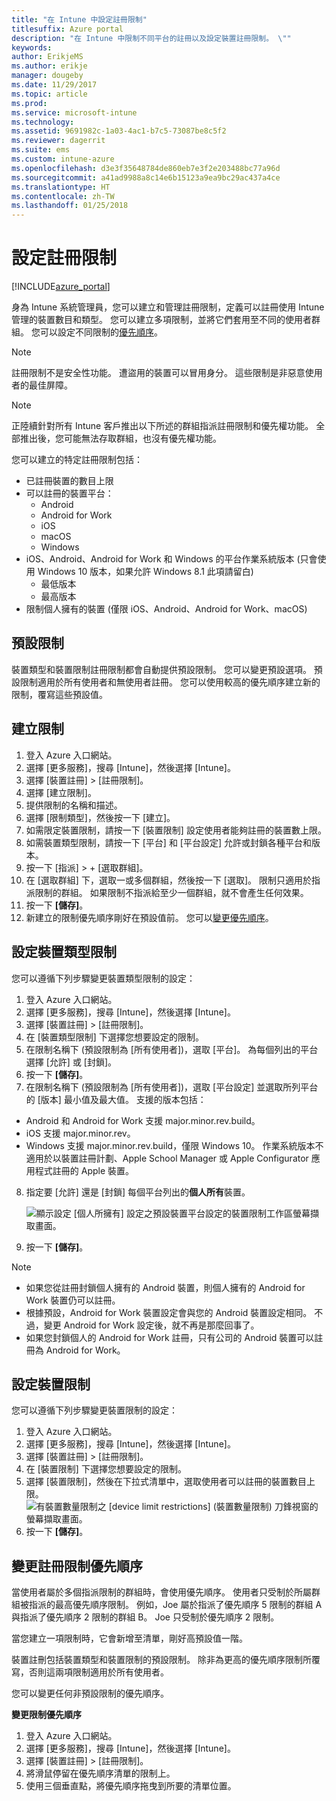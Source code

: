 ```yaml
---
title: "在 Intune 中設定註冊限制"
titlesuffix: Azure portal
description: "在 Intune 中限制不同平台的註冊以及設定裝置註冊限制。 \""
keywords: 
author: ErikjeMS
ms.author: erikje
manager: dougeby
ms.date: 11/29/2017
ms.topic: article
ms.prod: 
ms.service: microsoft-intune
ms.technology: 
ms.assetid: 9691982c-1a03-4ac1-b7c5-73087be8c5f2
ms.reviewer: dagerrit
ms.suite: ems
ms.custom: intune-azure
ms.openlocfilehash: d3e3f35648784de860eb7e3f2e203488bc77a96d
ms.sourcegitcommit: a41ad9988a8c14e6b15123a9ea9bc29ac437a4ce
ms.translationtype: HT
ms.contentlocale: zh-TW
ms.lasthandoff: 01/25/2018
---
```

# <a name="set-enrollment-restrictions"></a>設定註冊限制

[!INCLUDE[azure_portal](./includes/azure_portal.md)]

身為 Intune 系統管理員，您可以建立和管理註冊限制，定義可以註冊使用 Intune 管理的裝置數目和類型。 您可以建立多項限制，並將它們套用至不同的使用者群組。 您可以設定不同限制的[優先順序](#change-enrollment-restriction-priority)。

>[!NOTE]
>註冊限制不是安全性功能。 遭盜用的裝置可以冒用身分。 這些限制是非惡意使用者的最佳屏障。

>[!NOTE]
>正陸續針對所有 Intune 客戶推出以下所述的群組指派註冊限制和優先權功能。 全部推出後，您可能無法存取群組，也沒有優先權功能。 

您可以建立的特定註冊限制包括：

- 已註冊裝置的數目上限
- 可以註冊的裝置平台：
  - Android
  - Android for Work
  - iOS
  - macOS
  - Windows
- iOS、Android、Android for Work 和 Windows 的平台作業系統版本 (只會使用 Windows 10 版本，如果允許 Windows 8.1 此項請留白)
  - 最低版本
  - 最高版本
- 限制個人擁有的裝置 (僅限 iOS、Android、Android for Work、macOS)

## <a name="default-restrictions"></a>預設限制

裝置類型和裝置限制註冊限制都會自動提供預設限制。 您可以變更預設選項。 預設限制適用於所有使用者和無使用者註冊。 您可以使用較高的優先順序建立新的限制，覆寫這些預設值。

## <a name="create-a-restriction"></a>建立限制

1. 登入 Azure 入口網站。
2. 選擇 [更多服務]，搜尋 [Intune]，然後選擇 [Intune]。
3. 選擇 [裝置註冊] > [註冊限制]。
4. 選擇 [建立限制]。
5. 提供限制的名稱和描述。
6. 選擇 [限制類型]，然後按一下 [建立]。
7. 如需限定裝置限制，請按一下 [裝置限制] 設定使用者能夠註冊的裝置數上限。
8. 如需裝置類型限制，請按一下 [平台] 和 [平台設定] 允許或封鎖各種平台和版本。
9. 按一下 [指派] > + [選取群組]。
10. 在 [選取群組] 下，選取一或多個群組，然後按一下 [選取]。 限制只適用於指派限制的群組。 如果限制不指派給至少一個群組，就不會產生任何效果。
11. 按一下 **[儲存]**。
12. 新建立的限制優先順序剛好在預設值前。 您可以[變更優先順序](#change-enrollment-restriction-priority)。

## <a name="set-device-type-restrictions"></a>設定裝置類型限制

您可以遵循下列步驟變更裝置類型限制的設定：

1. 登入 Azure 入口網站。
2. 選擇 [更多服務]，搜尋 [Intune]，然後選擇 [Intune]。
3. 選擇 [裝置註冊] > [註冊限制]。
4. 在 [裝置類型限制] 下選擇您想要設定的限制。
5. 在限制名稱下 (預設限制為 [所有使用者])，選取 [平台]。 為每個列出的平台選擇 [允許] 或 [封鎖]。
6. 按一下 **[儲存]**。
7. 在限制名稱下 (預設限制為 [所有使用者])，選取 [平台設定] 並選取所列平台的 [版本] 最小值及最大值。 支援的版本包括：
  - Android 和 Android for Work 支援 major.minor.rev.build。
  - iOS 支援 major.minor.rev。
  - Windows 支援 major.minor.rev.build，僅限 Windows 10。
  作業系統版本不適用於以裝置註冊計劃、Apple School Manager 或 Apple Configurator 應用程式註冊的 Apple 裝置。 
8. 指定要 [允許] 還是 [封鎖] 每個平台列出的**個人所有**裝置。

    ![顯示設定 [個人所擁有] 設定之預設裝置平台設定的裝置限制工作區螢幕擷取畫面。](media/device-restrictions-platform-configurations.png)
9. 按一下 **[儲存]**。

>[!NOTE]
>- 如果您從註冊封鎖個人擁有的 Android 裝置，則個人擁有的 Android for Work 裝置仍可以註冊。
>- 根據預設，Android for Work 裝置設定會與您的 Android 裝置設定相同。 不過，變更 Android for Work 設定後，就不再是那麼回事了。
>- 如果您封鎖個人的 Android for Work 註冊，只有公司的 Android 裝置可以註冊為 Android for Work。

## <a name="set-device-limit-restrictions"></a>設定裝置限制

您可以遵循下列步驟變更裝置限制的設定：

1. 登入 Azure 入口網站。
2. 選擇 [更多服務]，搜尋 [Intune]，然後選擇 [Intune]。
3. 選擇 [裝置註冊] > [註冊限制]。
4. 在 [裝置限制] 下選擇您想要設定的限制。
5. 選擇 [裝置限制]，然後在下拉式清單中，選取使用者可以註冊的裝置數目上限。
    ![有裝置數量限制之 [device limit restrictions] (裝置數量限制) 刀鋒視窗的螢幕擷取畫面。](./media/device-restrictions-limit.png)
6. 按一下 **[儲存]**。

## <a name="change-enrollment-restriction-priority"></a>變更註冊限制優先順序

當使用者屬於多個指派限制的群組時，會使用優先順序。 使用者只受制於所屬群組被指派的最高優先順序限制。 例如，Joe 屬於指派了優先順序 5 限制的群組 A 與指派了優先順序 2 限制的群組 B。 Joe 只受制於優先順序 2 限制。 

當您建立一項限制時，它會新增至清單，剛好高預設值一階。

裝置註刪包括裝置類型和裝置限制的預設限制。 除非為更高的優先順序限制所覆寫，否則這兩項限制適用於所有使用者。 

您可以變更任何非預設限制的優先順序。 

**變更限制優先順序**

1. 登入 Azure 入口網站。
2. 選擇 [更多服務]，搜尋 [Intune]，然後選擇 [Intune]。
3. 選擇 [裝置註冊] > [註冊限制]。
4. 將滑鼠停留在優先順序清單的限制上。
5. 使用三個垂直點，將優先順序拖曳到所要的清單位置。





